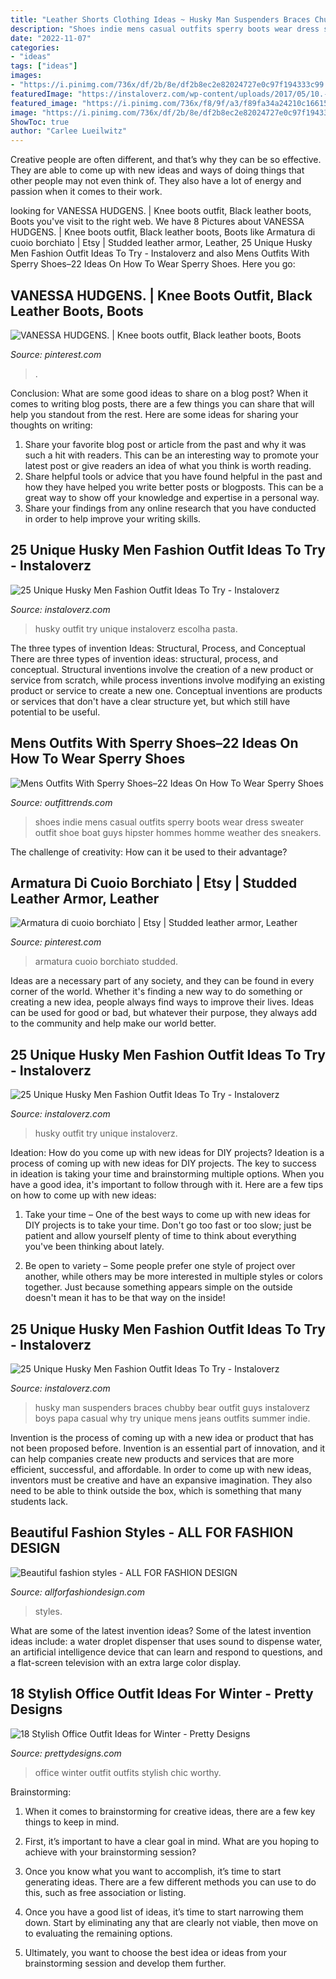```yaml
---
title: "Leather Shorts Clothing Ideas ~ Husky Man Suspenders Braces Chubby Bear Outfit Guys Instaloverz Boys Papa Casual Why Try Unique Mens Jeans Outfits Summer Indie"
description: "Shoes indie mens casual outfits sperry boots wear dress sweater outfit shoe boat guys hipster hommes homme weather des sneakers"
date: "2022-11-07"
categories:
- "ideas"
tags: ["ideas"]
images:
- "https://i.pinimg.com/736x/df/2b/8e/df2b8ec2e82024727e0c97f194333c99.jpg"
featuredImage: "https://instaloverz.com/wp-content/uploads/2017/05/10.-Husky-Men-Fashion.jpg"
featured_image: "https://i.pinimg.com/736x/f8/9f/a3/f89fa34a24210c166159ef55e0319997--vanessa-hudgens-anne.jpg"
image: "https://i.pinimg.com/736x/df/2b/8e/df2b8ec2e82024727e0c97f194333c99.jpg"
ShowToc: true
author: "Carlee Lueilwitz"
---
```



Creative people are often different, and that’s why they can be so effective. They are able to come up with new ideas and ways of doing things that other people may not even think of. They also have a lot of energy and passion when it comes to their work.

	

		
looking for VANESSA HUDGENS. | Knee boots outfit, Black leather boots, Boots you've visit to the right web. We have 8 Pictures about VANESSA HUDGENS. | Knee boots outfit, Black leather boots, Boots like Armatura di cuoio borchiato | Etsy | Studded leather armor, Leather, 25 Unique Husky Men Fashion Outfit Ideas To Try - Instaloverz and also Mens Outfits With Sperry Shoes–22 Ideas On How To Wear Sperry Shoes. Here you go:
		
    
## VANESSA HUDGENS. | Knee Boots Outfit, Black Leather Boots, Boots

<img loading=lazy src="https://i.pinimg.com/736x/f8/9f/a3/f89fa34a24210c166159ef55e0319997--vanessa-hudgens-anne.jpg" onerror="this.onerror=null;this.src='https://tse2.mm.bing.net/th?id=OIP.tqjVRcvStfr5vrQ4Y92SPgHaK2&amp;pid=15.1';" alt="VANESSA HUDGENS. | Knee boots outfit, Black leather boots, Boots">

_Source: pinterest.com_

>. 

	

Conclusion: What are some good ideas to share on a blog post?
When it comes to writing blog posts, there are a few things you can share that will help you standout from the rest. Here are some ideas for sharing your thoughts on writing:
1. Share your favorite blog post or article from the past and why it was such a hit with readers. This can be an interesting way to promote your latest post or give readers an idea of what you think is worth reading. 
2. Share helpful tools or advice that you have found helpful in the past and how they have helped you write better posts or blogposts. This can be a great way to show off your knowledge and expertise in a personal way. 
3. Share your findings from any online research that you have conducted in order to help improve your writing skills.

    
## 25 Unique Husky Men Fashion Outfit Ideas To Try - Instaloverz

<img loading=lazy src="http://www.instaloverz.com/wp-content/uploads/2017/05/13.-Husky-Men-Outfit.jpg" onerror="this.onerror=null;this.src='https://tse3.mm.bing.net/th?id=OIP.TKvtFHQEdYfrHZSI1Q_KpwHaLG&amp;pid=15.1';" alt="25 Unique Husky Men Fashion Outfit Ideas To Try - Instaloverz">

_Source: instaloverz.com_

>husky outfit try unique instaloverz escolha pasta. 

	

The three types of invention Ideas: Structural, Process, and Conceptual
There are three types of invention ideas: structural, process, and conceptual. Structural inventions involve the creation of a new product or service from scratch, while process inventions involve modifying an existing product or service to create a new one. Conceptual inventions are products or services that don't have a clear structure yet, but which still have potential to be useful.

    
## Mens Outfits With Sperry Shoes–22 Ideas On How To Wear Sperry Shoes

<img loading=lazy src="https://www.outfittrends.com/wp-content/uploads/2016/06/ee723513471e49d71c9ac0399fe7c309.jpg" onerror="this.onerror=null;this.src='https://tse2.mm.bing.net/th?id=OIP.EMHc5UmKQypLfiovHy4aSwAAAA&amp;pid=15.1';" alt="Mens Outfits With Sperry Shoes–22 Ideas On How To Wear Sperry Shoes">

_Source: outfittrends.com_

>shoes indie mens casual outfits sperry boots wear dress sweater outfit shoe boat guys hipster hommes homme weather des sneakers. 

	

The challenge of creativity: How can it be used to their advantage?
 

    
## Armatura Di Cuoio Borchiato | Etsy | Studded Leather Armor, Leather

<img loading=lazy src="https://i.pinimg.com/736x/df/2b/8e/df2b8ec2e82024727e0c97f194333c99.jpg" onerror="this.onerror=null;this.src='https://tse2.mm.bing.net/th?id=OIP.PXLP6e1p5uhSsqhCVXf3EQHaLE&amp;pid=15.1';" alt="Armatura di cuoio borchiato | Etsy | Studded leather armor, Leather">

_Source: pinterest.com_

>armatura cuoio borchiato studded. 

	

Ideas are a necessary part of any society, and they can be found in every corner of the world. Whether it's finding a new way to do something or creating a new idea, people always find ways to improve their lives. Ideas can be used for good or bad, but whatever their purpose, they always add to the community and help make our world better.

    
## 25 Unique Husky Men Fashion Outfit Ideas To Try - Instaloverz

<img loading=lazy src="http://www.instaloverz.com/wp-content/uploads/2017/05/14.-Husky-Men-Outfit.jpg" onerror="this.onerror=null;this.src='https://tse3.mm.bing.net/th?id=OIP.FQEde7kMrkxluvL_1IS-KwHaLG&amp;pid=15.1';" alt="25 Unique Husky Men Fashion Outfit Ideas To Try - Instaloverz">

_Source: instaloverz.com_

>husky outfit try unique instaloverz. 

	

Ideation: How do you come up with new ideas for DIY projects?
Ideation is a process of coming up with new ideas for DIY projects. The key to success in ideation is taking your time and brainstorming multiple options. When you have a good idea, it's important to follow through with it. Here are a few tips on how to come up with new ideas:
1. Take your time – One of the best ways to come up with new ideas for DIY projects is to take your time. Don't go too fast or too slow; just be patient and allow yourself plenty of time to think about everything you've been thinking about lately.

2. Be open to variety – Some people prefer one style of project over another, while others may be more interested in multiple styles or colors together. Just because something appears simple on the outside doesn't mean it has to be that way on the inside!


    
## 25 Unique Husky Men Fashion Outfit Ideas To Try - Instaloverz

<img loading=lazy src="https://instaloverz.com/wp-content/uploads/2017/05/10.-Husky-Men-Fashion.jpg" onerror="this.onerror=null;this.src='https://tse3.mm.bing.net/th?id=OIP.sRCPPt2_a9D1xC1Yk1IlWAHaJ4&amp;pid=15.1';" alt="25 Unique Husky Men Fashion Outfit Ideas To Try - Instaloverz">

_Source: instaloverz.com_

>husky man suspenders braces chubby bear outfit guys instaloverz boys papa casual why try unique mens jeans outfits summer indie. 

	

Invention is the process of coming up with a new idea or product that has not been proposed before. Invention is an essential part of innovation, and it can help companies create new products and services that are more efficient, successful, and affordable. In order to come up with new ideas, inventors must be creative and have an expansive imagination. They also need to be able to think outside the box, which is something that many students lack.

    
## Beautiful Fashion Styles - ALL FOR FASHION DESIGN

<img loading=lazy src="https://allforfashiondesign.com/wp-content/uploads/2013/04/fashion-n74.jpg" onerror="this.onerror=null;this.src='https://tse1.mm.bing.net/th?id=OIP.-UAoCUBHSujdIgtYZLV_BAHaLH&amp;pid=15.1';" alt="Beautiful fashion styles - ALL FOR FASHION DESIGN">

_Source: allforfashiondesign.com_

>styles. 

	

What are some of the latest invention ideas?
Some of the latest invention ideas include: a water droplet dispenser that uses sound to dispense water, an artificial intelligence device that can learn and respond to questions, and a flat-screen television with an extra large color display.

    
## 18 Stylish Office Outfit Ideas For Winter - Pretty Designs

<img loading=lazy src="https://www.prettydesigns.com/wp-content/uploads/2017/12/18-stylish-office-outfit-ideas-for-winter-2018-3.jpg" onerror="this.onerror=null;this.src='https://tse3.mm.bing.net/th?id=OIP.Lj8F81_6lOQ998AIc3qUBgHaLL&amp;pid=15.1';" alt="18 Stylish Office Outfit Ideas for Winter - Pretty Designs">

_Source: prettydesigns.com_

>office winter outfit outfits stylish chic worthy. 

	

Brainstorming:
1. When it comes to brainstorming for creative ideas, there are a few key things to keep in mind.
2. First, it’s important to have a clear goal in mind. What are you hoping to achieve with your brainstorming session?

3. Once you know what you want to accomplish, it’s time to start generating ideas. There are a few different methods you can use to do this, such as free association or listing.

4. Once you have a good list of ideas, it’s time to start narrowing them down. Start by eliminating any that are clearly not viable, then move on to evaluating the remaining options.

5. Ultimately, you want to choose the best idea or ideas from your brainstorming session and develop them further.

